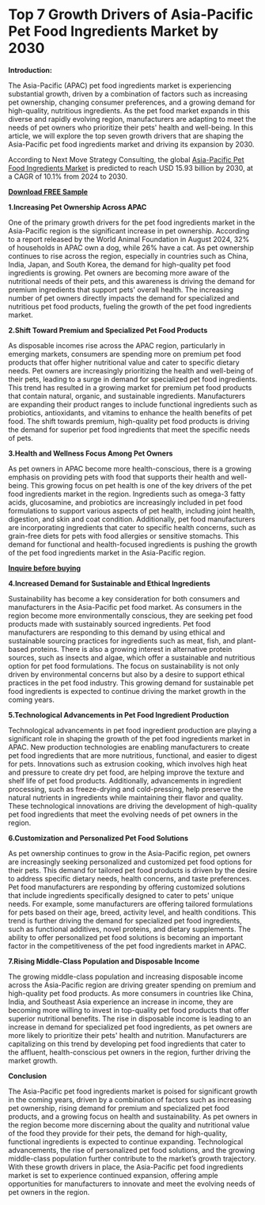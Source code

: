 # Top 7 Growth Drivers of Asia-Pacific Pet Food Ingredients Market by 2030

**Introduction:**

The Asia-Pacific (APAC) pet food ingredients market is experiencing substantial growth, driven by a combination of factors such as increasing pet ownership, changing consumer preferences, and a growing demand for high-quality, nutritious ingredients. As the pet food market expands in this diverse and rapidly evolving region, manufacturers are adapting to meet the needs of pet owners who prioritize their pets' health and well-being. In this article, we will explore the top seven growth drivers that are shaping the Asia-Pacific pet food ingredients market and driving its expansion by 2030.

According to Next Move Strategy Consulting, the global [Asia-Pacific Pet Food Ingredients Market](https://www.nextmsc.com/report/asia-pacific-pet-food-ingredients-market) is predicted to reach USD 15.93 billion by 2030, at a CAGR of 10.1% from 2024 to 2030. 

[**Download FREE Sample**](https://www.nextmsc.com/asia-pacific-pet-food-ingredients-market/request-sample)

**1.Increasing Pet Ownership Across APAC**

One of the primary growth drivers for the pet food ingredients market in the Asia-Pacific region is the significant increase in pet ownership. According to a report released by the World Animal Foundation in August 2024, 32% of households in APAC own a dog, while 26% have a cat. As pet ownership continues to rise across the region, especially in countries such as China, India, Japan, and South Korea, the demand for high-quality pet food ingredients is growing. Pet owners are becoming more aware of the nutritional needs of their pets, and this awareness is driving the demand for premium ingredients that support pets' overall health. The increasing number of pet owners directly impacts the demand for specialized and nutritious pet food products, fueling the growth of the pet food ingredients market.

**2.Shift Toward Premium and Specialized Pet Food Products**

As disposable incomes rise across the APAC region, particularly in emerging markets, consumers are spending more on premium pet food products that offer higher nutritional value and cater to specific dietary needs. Pet owners are increasingly prioritizing the health and well-being of their pets, leading to a surge in demand for specialized pet food ingredients. This trend has resulted in a growing market for premium pet food products that contain natural, organic, and sustainable ingredients. Manufacturers are expanding their product ranges to include functional ingredients such as probiotics, antioxidants, and vitamins to enhance the health benefits of pet food. The shift towards premium, high-quality pet food products is driving the demand for superior pet food ingredients that meet the specific needs of pets.

**3.Health and Wellness Focus Among Pet Owners**

As pet owners in APAC become more health-conscious, there is a growing emphasis on providing pets with food that supports their health and well-being. This growing focus on pet health is one of the key drivers of the pet food ingredients market in the region. Ingredients such as omega-3 fatty acids, glucosamine, and probiotics are increasingly included in pet food formulations to support various aspects of pet health, including joint health, digestion, and skin and coat condition. Additionally, pet food manufacturers are incorporating ingredients that cater to specific health concerns, such as grain-free diets for pets with food allergies or sensitive stomachs. This demand for functional and health-focused ingredients is pushing the growth of the pet food ingredients market in the Asia-Pacific region.

[**Inquire before buying**](https://www.nextmsc.com/asia-pacific-pet-food-ingredients-market/inquire-before-buying)

**4.Increased Demand for Sustainable and Ethical Ingredients**

Sustainability has become a key consideration for both consumers and manufacturers in the Asia-Pacific pet food market. As consumers in the region become more environmentally conscious, they are seeking pet food products made with sustainably sourced ingredients. Pet food manufacturers are responding to this demand by using ethical and sustainable sourcing practices for ingredients such as meat, fish, and plant-based proteins. There is also a growing interest in alternative protein sources, such as insects and algae, which offer a sustainable and nutritious option for pet food formulations. The focus on sustainability is not only driven by environmental concerns but also by a desire to support ethical practices in the pet food industry. This growing demand for sustainable pet food ingredients is expected to continue driving the market growth in the coming years.

**5.Technological Advancements in Pet Food Ingredient Production**

Technological advancements in pet food ingredient production are playing a significant role in shaping the growth of the pet food ingredients market in APAC. New production technologies are enabling manufacturers to create pet food ingredients that are more nutritious, functional, and easier to digest for pets. Innovations such as extrusion cooking, which involves high heat and pressure to create dry pet food, are helping improve the texture and shelf life of pet food products. Additionally, advancements in ingredient processing, such as freeze-drying and cold-pressing, help preserve the natural nutrients in ingredients while maintaining their flavor and quality. These technological innovations are driving the development of high-quality pet food ingredients that meet the evolving needs of pet owners in the region.

**6.Customization and Personalized Pet Food Solutions**

As pet ownership continues to grow in the Asia-Pacific region, pet owners are increasingly seeking personalized and customized pet food options for their pets. This demand for tailored pet food products is driven by the desire to address specific dietary needs, health concerns, and taste preferences. Pet food manufacturers are responding by offering customized solutions that include ingredients specifically designed to cater to pets' unique needs. For example, some manufacturers are offering tailored formulations for pets based on their age, breed, activity level, and health conditions. This trend is further driving the demand for specialized pet food ingredients, such as functional additives, novel proteins, and dietary supplements. The ability to offer personalized pet food solutions is becoming an important factor in the competitiveness of the pet food ingredients market in APAC.

**7.Rising Middle-Class Population and Disposable Income**

The growing middle-class population and increasing disposable income across the Asia-Pacific region are driving greater spending on premium and high-quality pet food products. As more consumers in countries like China, India, and Southeast Asia experience an increase in income, they are becoming more willing to invest in top-quality pet food products that offer superior nutritional benefits. The rise in disposable income is leading to an increase in demand for specialized pet food ingredients, as pet owners are more likely to prioritize their pets' health and nutrition. Manufacturers are capitalizing on this trend by developing pet food ingredients that cater to the affluent, health-conscious pet owners in the region, further driving the market growth.

**Conclusion**

The Asia-Pacific pet food ingredients market is poised for significant growth in the coming years, driven by a combination of factors such as increasing pet ownership, rising demand for premium and specialized pet food products, and a growing focus on health and sustainability. As pet owners in the region become more discerning about the quality and nutritional value of the food they provide for their pets, the demand for high-quality, functional ingredients is expected to continue expanding. Technological advancements, the rise of personalized pet food solutions, and the growing middle-class population further contribute to the market’s growth trajectory. With these growth drivers in place, the Asia-Pacific pet food ingredients market is set to experience continued expansion, offering ample opportunities for manufacturers to innovate and meet the evolving needs of pet owners in the region.
